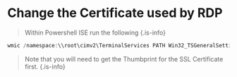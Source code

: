 # Change the Certificate used by RDP
> Within Powershell ISE run the following
{.is-info}
```Powershell
wmic /namespace:\\root\cimv2\TerminalServices PATH Win32_TSGeneralSetting Set SSLCertificateSHA1Hash="<THUMBPRINT>"
```
  
> Note that you will need to get the Thumbprint for the SSL Certificate first.
{.is-info}
